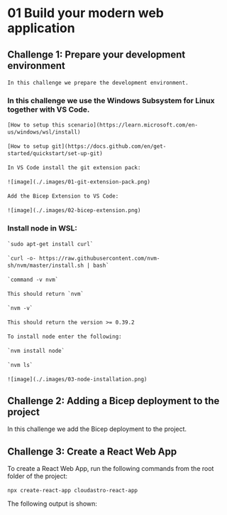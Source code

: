 # **01 Build your modern web application**

## **Challenge 1: Prepare your development environment**

    In this challenge we prepare the development environment.

### **In this challenge we use the Windows Subsystem for Linux together with VS Code.**

    [How to setup this scenario](https://learn.microsoft.com/en-us/windows/wsl/install)

    [How to setup git](https://docs.github.com/en/get-started/quickstart/set-up-git)

    In VS Code install the git extension pack:

    ![image](./.images/01-git-extension-pack.png)

    Add the Bicep Extension to VS Code:

    ![image](./.images/02-bicep-extension.png)

### **Install node in WSL:**

    `sudo apt-get install curl`

    `curl -o- https://raw.githubusercontent.com/nvm-sh/nvm/master/install.sh | bash`
    
    `command -v nvm`
    
    This should return `nvm`

    `nvm -v`

    This should return the version >= 0.39.2

    To install node enter the following:

    `nvm install node`
    
    `nvm ls`

    ![image](./.images/03-node-installation.png)

## **Challenge 2: Adding a Bicep deployment to the project**

In this challenge we add the Bicep deployment to the project.

## **Challenge 3: Create a React Web App**

To create a React Web App, run the following commands from the root folder of the project:

`npx create-react-app cloudastro-react-app`

The following output is shown:
